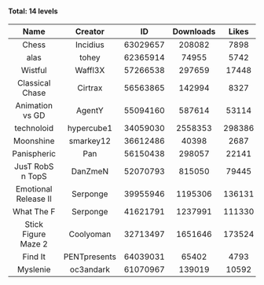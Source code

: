 #### Total: 14 levels

| Name | Creator | ID | Downloads | Likes |
|:---:|:---:|:---:|:---:|:---:|
| Chess | Incidius | 63029657 | 208082 | 7898
| alas | tohey | 62365914 | 74955 | 5742
| Wistful | Waffl3X | 57266538 | 297659 | 17448
| Classical Chase | Cirtrax | 56563865 | 142994 | 8327
| Animation vs GD | AgentY | 55094160 | 587614 | 53114
| technoloid | hypercube1 | 34059030 | 2558353 | 298386
| Moonshine | smarkey12 | 36612486 | 40398 | 2687
| Panispheric | Pan | 56150438 | 298057 | 22141
| JusT RobS n TopS | DanZmeN | 52070793 | 815050 | 79445
| Emotional Release II | Serponge | 39955946 | 1195306 | 136131
| What The F | Serponge | 41621791 | 1237991 | 111330
| Stick Figure Maze 2 | Coolyoman | 32713497 | 1651646 | 173524
| Find It | PENTpresents | 64039031 | 65402 | 4793
| Myslenie | oc3andark | 61070967 | 139019 | 10592
